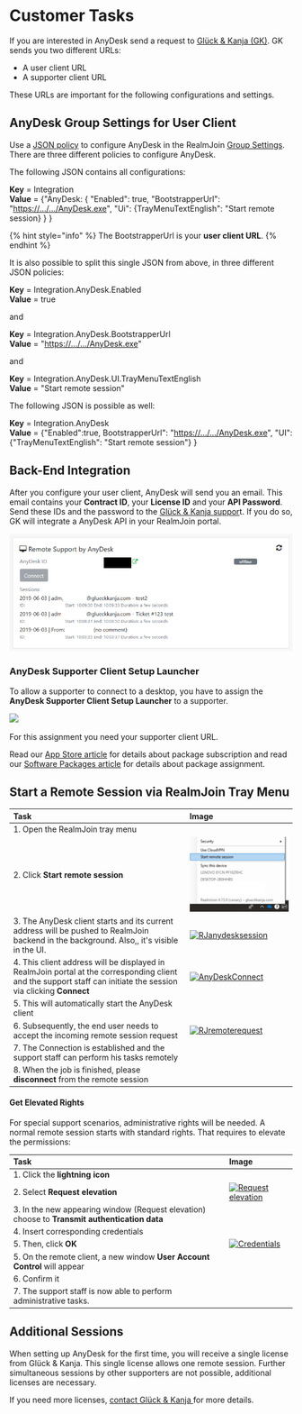 # Customer Tasks

If you are interested in AnyDesk send a request to [Glück & Kanja \(GK\)](mailto:support@glueckkanja.com). GK sends you two different URLs:

* A user client URL
* A supporter client URL

These URLs are important for the following configurations and settings.

## AnyDesk Group Settings for User Client

Use a [JSON policy](../../packages/json-backgrounder.md) to configure AnyDesk in the RealmJoin [Group Settings](../../rj-portal/groups-and-group-settings.md#group-settings). There are three different policies to configure AnyDesk.

The following JSON contains all configurations:

**Key** = Integration  
**Value** = {"AnyDesk: { "Enabled": true, "BootstrapperUrl": "[https://.../.../AnyDesk.exe](https://.../.../AnyDesk.exe)", "Ui": {TrayMenuTextEnglish": "Start remote session} } }

{% hint style="info" %}
The BootstrapperUrl is your **user client URL**.
{% endhint %}

It is also possible to split this single JSON from above, in three different JSON policies:

**Key** = Integration.AnyDesk.Enabled  
**Value** = true

and

**Key** = Integration.AnyDesk.BootstrapperUrl  
**Value** = "[https://.../.../AnyDesk.exe](https://.../.../AnyDesk.exe)"

and

**Key** = Integration.AnyDesk.UI.TrayMenuTextEnglish  
**Value** = "Start remote session"

The following JSON is possible as well:

**Key** = Integration.AnyDesk  
**Value** = {"Enabled":true, BootstrapperUrl": "[https://.../.../AnyDesk.exe](https://.../.../AnyDesk.exe)", "UI":{"TrayMenuTextEnglish": "Start remote session"} }

## Back-End Integration

After you configure your user client, AnyDesk will send you an email. This email contains your **Contract ID**, your **License ID** and your **API Password**. Send these IDs and the password to the [Glück & Kanja suppor](mailto:support@glueckkanja.com)t. If you do so, GK will integrate a AnyDesk API in your RealmJoin portal.

![](../../.gitbook/assets/anydesk9%20%281%29%20%281%29%20%281%29.png)

### AnyDesk Supporter Client Setup Launcher

To allow a supporter to connect to a desktop, you have to assign the **AnyDesk Supporter Client Setup Launcher** to a supporter.

![](../../.gitbook/assets/anydesk_setuplauncher.png)

For this assignment you need your supporter client URL.

Read our [App Store article](../../rj-portal/app-store.md#app-subscribtion) for details about package subscription and read our [Software Packages article](../../rj-portal/software-packages.md#package-assignment) for details about package assignment.

## Start a Remote Session via RealmJoin Tray Menu

| Task | Image |
| :--- | :--- |
| 1. Open the RealmJoin tray menu |  |
| 2. Click **Start remote session** | [![RJtraymenu](../../.gitbook/assets/anydesk1%20%281%29%20%281%29%20%281%29.png)](https://github.com/realmjoin/realmjoin-gitbooks/tree/3c2250fcc0d712e1b40ac535a1766b57ce01910c/docs/media/anydesk1.png) |
| 3. The AnyDesk client starts and its current address will be pushed to RealmJoin backend in the background. Also,, it's visible in the UI. | [![RJanydesksession](../../.gitbook/assets/anydesk2%20%281%29.png)](https://github.com/realmjoin/realmjoin-gitbooks/tree/3c2250fcc0d712e1b40ac535a1766b57ce01910c/docs/media/anydesk2.png) |
| 4. This client address will be displayed in RealmJoin portal at the corresponding client and the support staff can initiate the session via clicking **Connect** | [![AnyDeskConnect](../../.gitbook/assets/anydesk3.png)](https://github.com/realmjoin/realmjoin-gitbooks/tree/3c2250fcc0d712e1b40ac535a1766b57ce01910c/docs/media/anydesk3.png) |
| 5. This will automatically start the AnyDesk client |  |
| 6. Subsequently, the end user needs to accept the incoming remote session request | [![RJremoterequest](../../.gitbook/assets/anydesk4.png)](https://github.com/realmjoin/realmjoin-gitbooks/tree/3c2250fcc0d712e1b40ac535a1766b57ce01910c/docs/media/anydesk4.png) |
| 7. The Connection is established and the support staff can perform his tasks remotely |  |
| 8. When the job is finished, please **disconnect** from the remote session |  |

#### Get Elevated Rights

For special support scenarios, administrative rights will be needed. A normal remote session starts with standard rights. That requires to elevate the permissions:

| Task | Image |
| :--- | :--- |
| 1. Click the **lightning icon** |  |
| 2. Select **Request elevation** | [![Request elevation](../../.gitbook/assets/anydesk5.png)](https://github.com/realmjoin/realmjoin-gitbooks/tree/3c2250fcc0d712e1b40ac535a1766b57ce01910c/docs/media/anydesk5.png) |
| 3. In the new appearing window \(Request elevation\) choose to **Transmit authentication data** |  |
| 4. Insert corresponding credentials |  |
| 5. Then, click **OK** | [![Credentials](../../.gitbook/assets/anydesk6%20%281%29.png)](https://github.com/realmjoin/realmjoin-gitbooks/tree/3c2250fcc0d712e1b40ac535a1766b57ce01910c/docs/media/anydesk6.png) |
| 5. On the remote client, a new window **User Account Control** will appear |  |
| 6. Confirm it |  |
| 7. The support staff is now able to perform administrative tasks. |  |

## Additional Sessions

When setting up AnyDesk for the first time, you will receive a single license from Glück & Kanja. This single license allows one remote session. Further simultaneous sessions by other supporters are not possible, additional licenses are necessary.

If you need more licenses, [contact Glück & Kanja ](mailto:support@glueckkanja.com)for more details.

